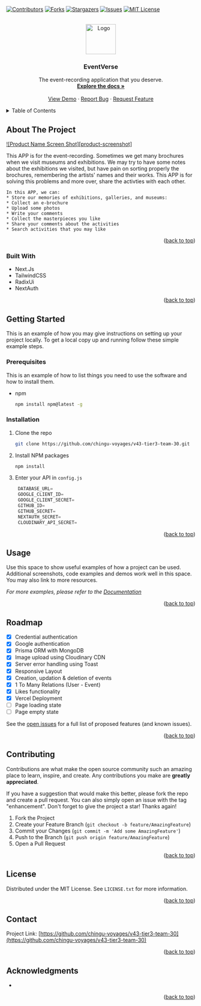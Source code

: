 <a name="readme-top"></a>

[![Contributors][contributors-shield]][contributors-url]
[![Forks][forks-shield]][forks-url]
[![Stargazers][stars-shield]][stars-url]
[![Issues][issues-shield]][issues-url]
[![MIT License][license-shield]][license-url]

<br />
<div align="center">
  <a href="https://github.com/chingu-voyages/v43-tier3-team-30">
    <img src="./public/logo2.png" alt="Logo" width="80" height="80">
  </a>

<h3 align="center">EventVerse</h3>

  <p align="center">
    The event-recording application that you deserve.
    <br />
    <a href="https://github.com/chingu-voyages/v43-tier3-team-30"><strong>Explore the docs »</strong></a>
    <br />
    <br />
    <a href="https://github.com/chingu-voyages/v43-tier3-team-30">View Demo</a>
    ·
    <a href="https://github.com/chingu-voyages/v43-tier3-team-30/issues">Report Bug</a>
    ·
    <a href="https://github.com/chingu-voyages/v43-tier3-team-30/issues">Request Feature</a>
  </p>
</div>



<!-- TABLE OF CONTENTS -->
<details>
  <summary>Table of Contents</summary>
  <ol>
    <li>
      <a href="#about-the-project">About The Project</a>
      <ul>
        <li><a href="#built-with">Built With</a></li>
      </ul>
    </li>
    <li>
      <a href="#getting-started">Getting Started</a>
      <ul>
        <li><a href="#prerequisites">Prerequisites</a></li>
        <li><a href="#installation">Installation</a></li>
      </ul>
    </li>
    <li><a href="#usage">Usage</a></li>
    <li><a href="#roadmap">Roadmap</a></li>
    <li><a href="#contributing">Contributing</a></li>
    <li><a href="#license">License</a></li>
    <li><a href="#contact">Contact</a></li>
    <li><a href="#acknowledgments">Acknowledgments</a></li>
  </ol>
</details>



<!-- ABOUT THE PROJECT -->
## About The Project

[![Product Name Screen Shot][product-screenshot]](https://example.com)

This APP is for the event-recording. Sometimes we get many brochures when we visit museums and exhibitions. We may try to have some notes about the exhibitions we visited, but have pain on sorting properly the brochures, remembering the artists' names and their works. This APP is for solving this problems and more over, share the activties with each other.

    In this APP, we can:
    * Store our memories of exhibitions, galleries, and museums:
    * Collect an e-brochure 
    * Upload some photos
    * Write your comments
    * Collect the masterpieces you like
    * Share your comments about the activities
    * Search activities that you may like

<p align="right">(<a href="#readme-top">back to top</a>)</p>



### Built With

* Next.Js
* TailwindCSS
* RadixUi
* NextAuth

<p align="right">(<a href="#readme-top">back to top</a>)</p>



<!-- GETTING STARTED -->
## Getting Started

This is an example of how you may give instructions on setting up your project locally.
To get a local copy up and running follow these simple example steps.

### Prerequisites

This is an example of how to list things you need to use the software and how to install them.
* npm
  ```sh
  npm install npm@latest -g
  ```

### Installation

1. Clone the repo
   ```sh
   git clone https://github.com/chingu-voyages/v43-tier3-team-30.git
   ```
2. Install NPM packages
   ```sh
   npm install
   ```
3. Enter your API in `config.js`
   ```js
    DATABASE_URL=
    GOOGLE_CLIENT_ID=
    GOOGLE_CLIENT_SECRET=
    GITHUB_ID=
    GITHUB_SECRET=
    NEXTAUTH_SECRET=
    CLOUDINARY_API_SECRET=
   ```

<p align="right">(<a href="#readme-top">back to top</a>)</p>



<!-- USAGE EXAMPLES -->
## Usage

Use this space to show useful examples of how a project can be used. Additional screenshots, code examples and demos work well in this space. You may also link to more resources.

_For more examples, please refer to the [Documentation](https://example.com)_

<p align="right">(<a href="#readme-top">back to top</a>)</p>



<!-- ROADMAP -->
## Roadmap

- [x] Credential authentication
- [x] Google authentication
- [x] Prisma ORM with MongoDB
- [x] Image upload using Cloudinary CDN
- [x] Server error handling using Toast
- [x] Responsive Layout
- [x] Creation, updation & deletion of events
- [x] 1 To Many Relations (User - Event)
- [x] Likes functionality
- [x] Vercel Deployment
- [ ] Page loading state
- [ ] Page empty state

See the [open issues](https://github.com/chingu-voyages/v43-tier3-team-30/issues) for a full list of proposed features (and known issues).

<p align="right">(<a href="#readme-top">back to top</a>)</p>



<!-- CONTRIBUTING -->
## Contributing

Contributions are what make the open source community such an amazing place to learn, inspire, and create. Any contributions you make are **greatly appreciated**.

If you have a suggestion that would make this better, please fork the repo and create a pull request. You can also simply open an issue with the tag "enhancement".
Don't forget to give the project a star! Thanks again!

1. Fork the Project
2. Create your Feature Branch (`git checkout -b feature/AmazingFeature`)
3. Commit your Changes (`git commit -m 'Add some AmazingFeature'`)
4. Push to the Branch (`git push origin feature/AmazingFeature`)
5. Open a Pull Request

<p align="right">(<a href="#readme-top">back to top</a>)</p>



<!-- LICENSE -->
## License

Distributed under the MIT License. See `LICENSE.txt` for more information.

<p align="right">(<a href="#readme-top">back to top</a>)</p>



<!-- CONTACT -->
## Contact

Project Link: [https://github.com/chingu-voyages/v43-tier3-team-30](https://github.com/chingu-voyages/v43-tier3-team-30)

<p align="right">(<a href="#readme-top">back to top</a>)</p>



<!-- ACKNOWLEDGMENTS -->
## Acknowledgments

* []()


<p align="right">(<a href="#readme-top">back to top</a>)</p>



<!-- MARKDOWN LINKS & IMAGES -->
<!-- https://www.markdownguide.org/basic-syntax/#reference-style-links -->
[contributors-shield]: https://img.shields.io/github/contributors/chingu-voyages/v43-tier3-team-30.svg?style=for-the-badge
[contributors-url]: https://github.com/chingu-voyages/v43-tier3-team-30/graphs/contributors
[forks-shield]: https://img.shields.io/github/forks/chingu-voyages/v43-tier3-team-30.svg?style=for-the-badge
[forks-url]: https://github.com/chingu-voyages/v43-tier3-team-30/network/members
[stars-shield]: https://img.shields.io/github/stars/chingu-voyages/v43-tier3-team-30.svg?style=for-the-badge
[stars-url]: https://github.com/chingu-voyages/v43-tier3-team-30/stargazers
[issues-shield]: https://img.shields.io/github/issues/chingu-voyages/v43-tier3-team-30.svg?style=for-the-badge
[issues-url]: https://github.com/chingu-voyages/v43-tier3-team-30/issues
[license-shield]: https://img.shields.io/github/license/chingu-voyages/v43-tier3-team-30.svg?style=for-the-badge
[license-url]: https://github.com/chingu-voyages/v43-tier3-team-30/blob/master/LICENSE.txt

